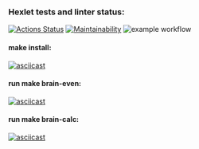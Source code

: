 ### Hexlet tests and linter status:
[![Actions Status](https://github.com/Ilyajr17/php-project-lvl1/workflows/hexlet-check/badge.svg)](https://github.com/Ilyajr17/php-project-lvl1/actions)
[![Maintainability](https://api.codeclimate.com/v1/badges/a99a88d28ad37a79dbf6/maintainability)](https://codeclimate.com/github/codeclimate/codeclimate/maintainability)
![example workflow](https://github.com/Ilyajr17/php-project-lvl1/actions/workflows/worckflow.yml/badge.svg)

#### make install:
[![asciicast](https://asciinema.org/a/WwyelW8zzGNwXdVvksaDivzCM.svg)](https://asciinema.org/a/WwyelW8zzGNwXdVvksaDivzCM)

#### run make brain-even:
[![asciicast](https://asciinema.org/a/a6JP05kv1CaxaG9WNm9ccLxGm.svg)](https://asciinema.org/a/a6JP05kv1CaxaG9WNm9ccLxGm)
#### run make brain-calc:
[![asciicast](https://asciinema.org/a/kP4vImM3M3ctnLJjlEPtEVZBs.svg)](https://asciinema.org/a/kP4vImM3M3ctnLJjlEPtEVZBs)